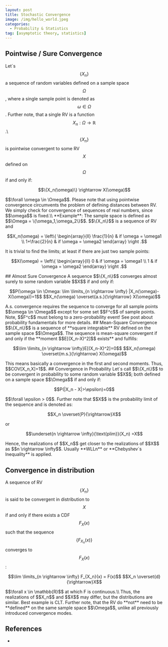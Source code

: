 ```yaml
---
layout: post
title: Stochastic Convergence
image: /img/hello_world.jpeg
categories:
  - Probability & Statistics
tag: [asymptotic theory, statistics]
---
```

<script type="text/javascript" src="https://cdn.mathjax.org/mathjax/latest/MathJax.js?config=TeX-AMS-MML_HTMLorMML"></script>
## Pointwise / Sure Convergence
Let´s $$\{X_n\}$$ a sequence of random variables defined on a sample space $$\Omega$$, where a single sample point is denoted as $$\omega \in \Omega$$. Further note, that a single RV is a function $$X_n: \Omega \rightarrow \mathbb{R}$$.\\
$$\{X_n\}$$ is pointwise convergent to some RV $$X$$ defined on $$\Omega$$ if and only if:
<p style="text-align: center;">
$$\{X_n(\omega)\} \rightarrow X(\omega)$$
</p>
$$\forall \omega \in \Omega$$.
Please note that using pointwise convergence circumvents the problem of defining distances between RV. We simply check for convergence of sequences of real numbers, since $$\omega$$ is fixed.\\
**Example**: The sample space is defined as $$\Omega = \{\omega_1,\omega_2\}$$. $$\{X_n\}$$ is a sequence of RV and
<p style="text-align: center;">
$$X_n(\omega) = \left\{
        \begin{array}{ll}
            \frac{1}{n} & if \omega = \omega1 \\
            1+\frac{2}{n} & if \omega = \omega2
        \end{array}
    \right
    .$$
</p>
It is trivial to find the limits; at least if there are just two sample points:
<p style="text-align: center;">
$$X(\omega) = \left\{
        \begin{array}{ll}
            0 & if \omega = \omega1 \\
            1 & if \omega = \omega2
        \end{array}
    \right
    .$$
</p>
## Almost Sure Convergence
A sequence $$\{X_n\}$$ converges almost surely to some random variable $$X$$ if and only if:
<p style="text-align: center;">
$$P(\omega \in \Omega: \lim \limits_{n \rightarrow \infty} |X_n(\omega)-X(\omega))=1$$
$$X_n(\omega) \overset{a.s.}{\rightarrow} X(\omega)$$

</p>
A.s. convergence requires the sequence to converge for all sample points $$\omega \in \Omega$$ except for some set $$F^c$$ of sample points. Note, $$F^c$$ must belong to a zero-probability event! See post about probability fundamentals for more details.
## Mean-Square Convergence
$$\{X_n\}$$ is a sequence of **square integrable** RV defined on the sample space $$\Omega$$. The sequence is mean-square convergent if and only if the **moment $$E[(X_n-X)^2]$$ exists** and fulfills:
<p style="text-align: center;">
$$\lim \limits_{n \rightarrow \infty}E[(X_n-X)^2]=0$$
$$X_n(\omega) \overset{m.s.}{\rightarrow} X(\omega)$$
</p>
This means basically a convergence in the first and second moments. Thus, $$COV[X_n,X]=1$$.
## Convergence in Probability
Let´s call $$\{X_n\}$$ to be convergent in probability to some random variable $$X$$; both defined on a sample space $$\Omega$$ if and only if:
<p style="text-align: center;">
$$P(|X_n - X|>\epsilon)=0$$
</p>
$$\forall \epsilon > 0$$. Further note that $$X$$ is the probability limit of the sequence and is denoted as:
<p style="text-align: center;">
$$X_n \overset{P}{\rightarrow}X$$
</p>
or
<p style="text-align: center;">
$$\underset{n \rightarrow \infty}{\text{plim}}(X_n) =X$$
</p>
Hence, the realizations of $$X_n$$ get closer to the realizations of $$X$$ as $$n \rightarrow \infty$$. Usually **WLLn** or **Chebyshev´s Inequality** is applied.

## Convergence in distribution
A sequence of RV $$\{X_n\}$$ is said to be convergent in distribution to $$X$$ if and only if there exists a CDF $$F_{X}(x)$$ such that the sequence $$\{F_{X_n}(x)\}$$ converges to $$F_{X}(x)$$:
<p style="text-align: center;">
$$\lim \limits_{n \rightarrow \infty} F_{X_n}(x) = F(x)$$
$$X_n \overset{d}{\rightarrow}X$$
</p>
$$\forall x \in \mathbb{R}$$ at which F is continuous.\\
Thus, the realizations of $$X_n$$ and $$X$$ may differ, but the distributions are similar. Best example is CLT. Further note, that the RV do **not** need to be **defined** on the same sample space $$\Omega$$, unlike all previously introduced convergence modes.

## References
-

